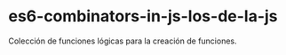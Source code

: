 # es6-combinators-in-js-los-de-la-js

Colección de funciones lógicas para la creación de funciones.

